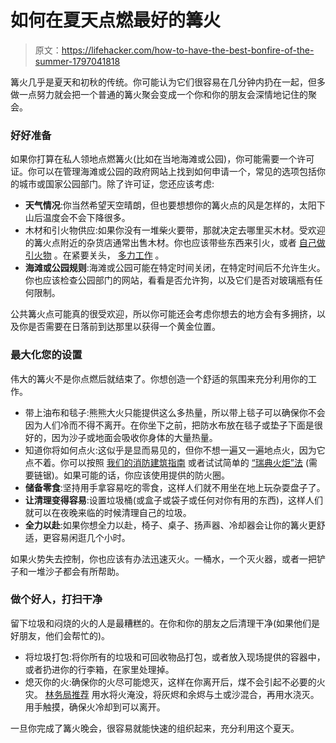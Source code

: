 # 如何在夏天点燃最好的篝火

> 原文：<https://lifehacker.com/how-to-have-the-best-bonfire-of-the-summer-1797041818>

篝火几乎是夏天和初秋的传统。你可能认为它们很容易在几分钟内扔在一起，但多做一点努力就会把一个普通的篝火聚会变成一个你和你的朋友会深情地记住的聚会。



### 好好准备

如果你打算在私人领地点燃篝火(比如在当地海滩或公园)，你可能需要一个许可证。你可以在管理海滩或公园的政府网站上找到如何申请一个，常见的选项包括你的城市或国家公园部门。除了许可证，您还应该考虑:

*   **天气情况**:你当然希望天空晴朗，但也要想想你的篝火点的风是怎样的，太阳下山后温度会不会下降很多。
*   木材和引火物供应:如果你没有一堆柴火要带，那就决定去哪里买木材。受欢迎的篝火点附近的杂货店通常出售木材。你也应该带些东西来引火，或者 [自己做引火物](https://lifehacker.com/make-diy-fire-starting-wafers-with-a-candle-and-cotton-5920156) 。在紧要关头， [多力工作](https://lifehacker.com/use-doritos-or-other-chips-to-start-a-fire-5840698) 。
*   **海滩或公园规则**:海滩或公园可能在特定时间关闭，在特定时间后不允许生火。你也应该检查公园部门的网站，看看是否允许狗，以及它们是否对玻璃瓶有任何限制。

公共篝火点可能真的很受欢迎，所以你可能还会考虑你想去的地方会有多拥挤，以及你是否需要在日落前到达那里以获得一个黄金位置。

### 最大化您的设置

伟大的篝火不是你点燃后就结束了。你想创造一个舒适的氛围来充分利用你的工作。

*   带上油布和毯子:熊熊大火只能提供这么多热量，所以带上毯子可以确保你不会因为人们冷而不得不离开。在你坐下之前，把防水布放在毯子或垫子下面是很好的，因为沙子或地面会吸收你身体的大量热量。
*   知道你将如何点火:这似乎是显而易见的，但你不想一遍又一遍地点火，因为它点不着。你可以按照 [我们的消防建筑指南](https://lifehacker.com/how-to-build-a-better-fire-both-outdoors-and-in-5812728) 或者试试简单的 [“瑞典火炬”法](https://lifehacker.com/make-a-swedish-torch-campfire-with-a-single-log-1663040818) (需要链锯)。如果可能的话，你应该使用提供的防火圈。
*   **储备零食**:坚持用手拿容易吃的零食，这样人们就不用坐在地上玩杂耍盘子了。
*   **让清理变得容易**:设置垃圾桶(或盒子或袋子或任何对你有用的东西)，这样人们就可以在夜晚来临的时候清理自己的垃圾。
*   **全力以赴**:如果你想全力以赴，椅子、桌子、扬声器、冷却器会让你的篝火更舒适，更容易闲逛几个小时。

如果火势失去控制，你也应该有办法迅速灭火。一桶水，一个灭火器，或者一把铲子和一堆沙子都会有所帮助。

### 做个好人，打扫干净

留下垃圾和闷烧的火的人是最糟糕的。在你和你的朋友之后清理干净(如果他们是好朋友，他们会帮忙的)。

*   将垃圾打包:将你所有的垃圾和可回收物品打包，或者放入现场提供的容器中，或者扔进你的行李箱，在家里处理掉。
*   熄灭你的火:确保你的火尽可能熄灭，这样在你离开后，煤不会引起不必要的火灾。 [林务局推荐](https://www.fs.usda.gov/detail/okawen/alerts-notices/?cid=fsbdev3_053601) 用水将火淹没，将灰烬和余烬与土或沙混合，再用水浇灭。用手触摸，确保火冷却到可以离开。

一旦你完成了篝火晚会，很容易就能快速的组织起来，充分利用这个夏天。